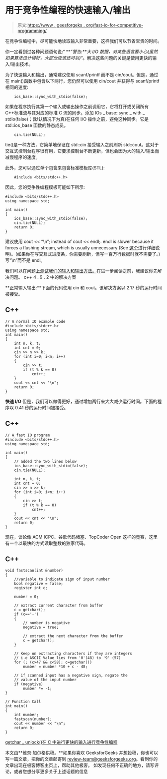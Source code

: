 # 用于竞争性编程的快速输入/输出

> 原文:[https://www . geesforgeks . org/fast-io-for-competitive-programming/](https://www.geeksforgeeks.org/fast-io-for-competitive-programming/)

在竞争性编程中，尽可能快地读取输入非常重要，这样我们可以节省宝贵的时间。

你一定看到过各种问题语句说:“ ***”警告:**大 I/O 数据，对某些语言要小心(虽然如果算法设计得好，大部分应该还可以)“*。解决这些问题的关键是使用更快的输入/输出技术。

为了快速输入和输出，通常建议使用 scanf/printf 而不是 cin/cout。但是，通过在 main()函数中包含以下两行，您仍然可以使用 cin/cout 并获得与 scanf/printf 相同的速度:

```
    ios_base::sync_with_stdio(false);
```

如果在程序执行其第一个输入或输出操作之前调用它，它将打开或关闭所有 C++标准流与其对应的标准 C 流的同步。添加 IOs _ base::sync _ with _ stdio(false)；(默认情况下为真)在任何 I/O 操作之前，避免这种同步。它是 std::ios_base 函数的静态成员。

```
    cin.tie(NULL);
```

tie()是一种方法，它简单地保证在 std::cin 接受输入之前刷新 std::cout。这对于交互式控制台程序很有用，它要求控制台不断更新，但也会因为大的输入/输出而减慢程序的速度。

此外，您可以通过单个包含来包含标准模板库(STL):

```
    #include <bits/stdc++.h>
```

因此，您的竞争性编程模板可能如下所示:

```
#include <bits/stdc++.h>
using namespace std;

int main()
{
    ios_base::sync_with_stdio(false);
    cin.tie(NULL);
    return 0;
}
```

建议使用 cout << “\n”; instead of cout << endl;. endl is slower because it forces a flushing stream, which is usually unnecessary (See [这个](https://www.geeksforgeeks.org/endl-vs-n/)进行详细说明)。(如果你在写交互式进度条，你需要刷新，但写一百万行数据时就不需要了。)写“\n”而不是 endl。

我们可以在问题[上测试我们的输入和输出方法。](http://www.spoj.com/problems/INTEST/)在进一步阅读之前，我建议你先解决问题。
c++ 4 . 9 . 2 中的解决方案

**正常输入输出:**下面的代码使用 cin 和 cout。该解决方案以 2.17 秒的运行时间被接受。

## C++

```
// A normal IO example code
#include <bits/stdc++.h>
using namespace std;
int main()
{
    int n, k, t;
    int cnt = 0;
    cin >> n >> k;
    for (int i=0; i<n; i++)
    {
        cin >> t;
        if (t % k == 0)
            cnt++;
    }
    cout << cnt << "\n";
    return 0;
}
```

**快速 I/O** 但是，我们可以做得更好，通过增加两行来大大减少运行时间。下面的程序以 0.41 秒的运行时间被接受。

## C++

```
// A fast IO program
#include <bits/stdc++.h>
using namespace std;

int main()
{
    // added the two lines below
    ios_base::sync_with_stdio(false);
    cin.tie(NULL);  

    int n, k, t;
    int cnt = 0;
    cin >> n >> k;
    for (int i=0; i<n; i++)
    {
        cin >> t;
        if (t % k == 0)
            cnt++;
    }
    cout << cnt << "\n";
    return 0;
}
```

现在，谈论像 ACM ICPC、谷歌代码堵塞、TopCoder Open 这样的竞赛，这里有一个以最快的方式读取整数的独家代码。

## C++

```
void fastscan(int &number)
{
    //variable to indicate sign of input number
    bool negative = false;
    register int c;

    number = 0;

    // extract current character from buffer
    c = getchar();
    if (c=='-')
    {
        // number is negative
        negative = true;

        // extract the next character from the buffer
        c = getchar();
    }

    // Keep on extracting characters if they are integers
    // i.e ASCII Value lies from '0'(48) to '9' (57)
    for (; (c>47 && c<58); c=getchar())
        number = number *10 + c - 48;

    // if scanned input has a negative sign, negate the
    // value of the input number
    if (negative)
        number *= -1;
}

// Function Call
int main()
{
    int number;
    fastscan(number);
    cout << number << "\n";
    return 0;
}
```

[getchar _ unlock()在 C 中进行更快的输入进行竞争性编程](https://www.geeksforgeeks.org/getchar_unlocked-faster-input-cc-competitive-programming/)

本文由**维奈·加尔格供稿。**如果你喜欢 GeeksforGeeks 并想投稿，你也可以写一篇文章，把你的文章邮寄到 review-team@geeksforgeeks.org。看到你的文章出现在极客博客主页上，帮助其他极客。
如发现任何不正确的地方，请写评论，或者您想分享更多关于上述话题的信息